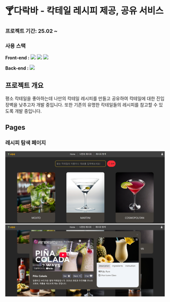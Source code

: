 # 🍸다락바 - 칵테일 레시피 제공, 공유 서비스
### 프로젝트 기간: 25.02 ~
### 사용 스택
**Front-end :**
<img src="https://img.shields.io/badge/typescript-%233178C6.svg?&style=for-the-badge&logo=typescript&logoColor=white" /> <img src="https://img.shields.io/badge/react-%2361DAFB.svg?&style=for-the-badge&logo=react&logoColor=black" /> <img src="https://img.shields.io/badge/tailwind%20css-%2338B2AC.svg?&style=for-the-badge&logo=tailwind%20css&logoColor=white" />

**Back-end :**
<img src="https://img.shields.io/badge/supabase-%233ECF8E.svg?&style=for-the-badge&logo=supabase&logoColor=white" />

## 프로젝트 개요
평소 칵테일을 좋아하는데 나만의 칵테일 레시피를 만들고 공유하여 칵테일에 대한 진입장벽을 낮추고자 개발 중입니다. 또한 기존의 유명한 칵테일들의 레시피를 참고할 수 있도록 개발 중입니다.

## Pages
### 레시피 탐색 페이지
![레시피 탐색 페이지](/public/images/imges-readme/recipe-navigation.png)
![레시피 탐색 페이지 - 모달창](/public/images/imges-readme/recipe-navigation-modal.png)

